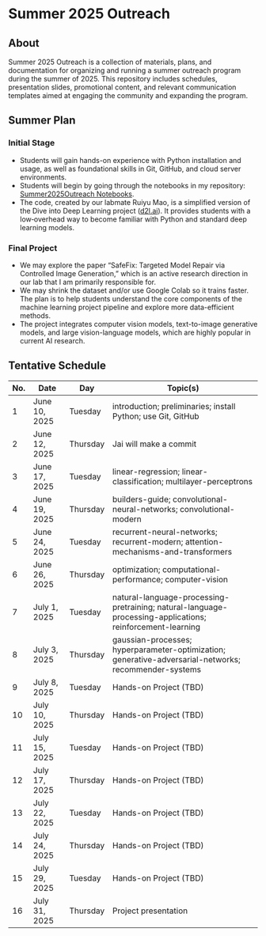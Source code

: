 # Summer 2025 Outreach

## About
Summer 2025 Outreach is a collection of materials, plans, and documentation for organizing and running a summer outreach program during the summer of 2025. This repository includes schedules, presentation slides, promotional content, and relevant communication templates aimed at engaging the community and expanding the program.

## Summer Plan

### Initial Stage
- Students will gain hands-on experience with Python installation and usage, as well as foundational skills in Git, GitHub, and cloud server environments.  
- Students will begin by going through the notebooks in my repository: [Summer2025Outreach Notebooks](https://github.com/oxu2/Summer2025Outreach).  
- The code, created by our labmate Ruiyu Mao, is a simplified version of the Dive into Deep Learning project ([d2l.ai](https://d2l.ai/)). It provides students with a low‐overhead way to become familiar with Python and standard deep learning models.

### Final Project
- We may explore the paper “SafeFix: Targeted Model Repair via Controlled Image Generation,” which is an active research direction in our lab that I am primarily responsible for.  
- We may shrink the dataset and/or use Google Colab so it trains faster. The plan is to help students understand the core components of the machine learning project pipeline and explore more data-efficient methods.  
- The project integrates computer vision models, text-to-image generative models, and large vision-language models, which are highly popular in current AI research.

## Tentative Schedule

| No. | Date          | Day       | Topic(s)                                                                                      |
|-----|---------------|-----------|-----------------------------------------------------------------------------------------------|
| 1   | June 10, 2025 | Tuesday   | introduction; preliminaries; install Python; use Git, GitHub                                   |
| 2   | June 12, 2025 | Thursday  | Jai will make a commit                              |
| 3   | June 17, 2025 | Tuesday   | linear-regression; linear-classification; multilayer-perceptrons                              |
| 4   | June 19, 2025 | Thursday  | builders-guide; convolutional-neural-networks; convolutional-modern                            |
| 5   | June 24, 2025 | Tuesday   | recurrent-neural-networks; recurrent-modern; attention-mechanisms-and-transformers             |
| 6   | June 26, 2025 | Thursday  | optimization; computational-performance; computer-vision                                        |
| 7   | July 1, 2025  | Tuesday   | natural-language-processing-pretraining; natural-language-processing-applications; reinforcement-learning |
| 8   | July 3, 2025  | Thursday  | gaussian-processes; hyperparameter-optimization; generative-adversarial-networks; recommender-systems |
| 9   | July 8, 2025  | Tuesday   | Hands-on Project (TBD)                                                                        |
| 10  | July 10, 2025 | Thursday  | Hands-on Project (TBD)                                                                        |
| 11  | July 15, 2025 | Tuesday   | Hands-on Project (TBD)                                                                        |
| 12  | July 17, 2025 | Thursday  | Hands-on Project (TBD)                                                                        |
| 13  | July 22, 2025 | Tuesday   | Hands-on Project (TBD)                                                                        |
| 14  | July 24, 2025 | Thursday  | Hands-on Project (TBD)                                                                        |
| 15  | July 29, 2025 | Tuesday   | Hands-on Project (TBD)                                                                        |
| 16  | July 31, 2025 | Thursday  | Project presentation                                                                          |
